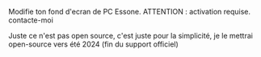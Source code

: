 Modifie ton fond d'ecran de PC Essone. ATTENTION : activation requise. contacte-moi


Juste ce n'est pas open source, c'est juste pour la simplicité, je le mettrai open-source vers été 2024 (fin du support officiel)
